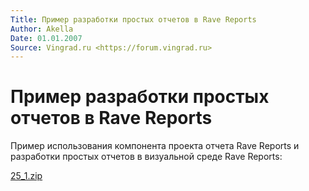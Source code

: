 ```yaml
---
Title: Пример разработки простых отчетов в Rave Reports
Author: Akella
Date: 01.01.2007
Source: Vingrad.ru <https://forum.vingrad.ru>
---
```



Пример разработки простых отчетов в Rave Reports
================================================

Пример использования компонента проекта отчета Rave Reports
и разработки простых отчетов в визуальной среде Rave Reports:

[25_1.zip](25_1.zip)

